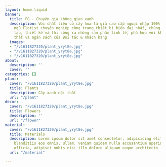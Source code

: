 ```yaml
---
layout: home.liquid
banner:
  title: FG - Chuyên gia không gian xanh
  description: Với chất liệu cỏ cây hoa lá giả cao cấp ngoại nhập 100% kết hợp đội
    ngũ Florist chuyên nghiệp cùng trang thiết bị hiện đại nhất, chúng tôi luôn sáng
    tạo, thiết kế và thi công ra những sản phẩm tinh tế, phù hợp với không gian nội
    thất và ngân sách của Đối tác & Khách hàng
  images:
  - "/v1611827320/plant_yryt8e.jpg"
  - "/v1611827320/plant_yryt8e.jpg"
  - "/v1611827320/plant_yryt8e.jpg"
about:
  description: ''
  cover: ''
categories: []
plant:
  cover: "/v1611827320/plant_yryt8e.jpg"
  title: Plants
  description: Cây xanh nội thất
  url: "/plant"
decor:
  cover: "/v1611827320/plant_yryt8e.jpg"
  title: Flowers
  description: ''
  url: "/flower"
material:
  cover: "/v1611827320/plant_yryt8e.jpg"
  title: Materials
  description: Lorem ipsum dolor sit amet consectetur, adipisicing elit. Velit quaerat
    blanditiis eos omnis, ullam, veniam quidem nulla accusantium aperiam cum voluptas
    officia, adipisci nobis nisi illo dolore aliquam eaque architecto
  url: "/material"

---
```

